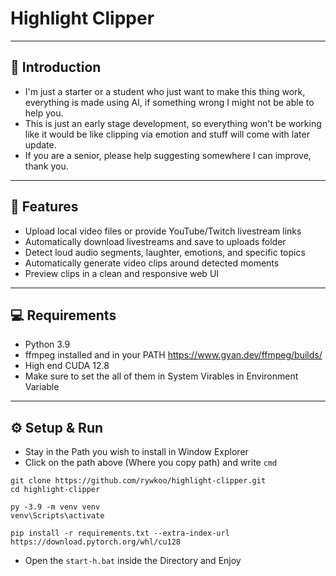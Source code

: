 # Highlight Clipper

---

## 👀 Introduction

- I'm just a starter or a student who just want to make this thing work, everything is made using AI, if something wrong I might not be able to help you.
- This is just an early stage development, so everything won't be working like it would be like clipping via emotion and stuff will come with later update.
- If you are a senior, please help suggesting somewhere I can improve, thank you.

---

## 🚀 Features

- Upload local video files or provide YouTube/Twitch livestream links  
- Automatically download livestreams and save to uploads folder  
- Detect loud audio segments, laughter, emotions, and specific topics  
- Automatically generate video clips around detected moments  
- Preview clips in a clean and responsive web UI  

---

## 💻 Requirements

- Python 3.9  
- ffmpeg installed and in your PATH  https://www.gyan.dev/ffmpeg/builds/
- High end CUDA 12.8
- Make sure to set the all of them in System Virables in Environment Variable

---

## ⚙️ Setup & Run

- Stay in the Path you wish to install in Window Explorer
- Click on the path above (Where you copy path) and write ```cmd```

```
git clone https://github.com/rywkoo/highlight-clipper.git
cd highlight-clipper
```

```
py -3.9 -m venv venv
venv\Scripts\activate
```

```
pip install -r requirements.txt --extra-index-url https://download.pytorch.org/whl/cu128
```
- Open the ```start-h.bat``` inside the Directory and Enjoy
